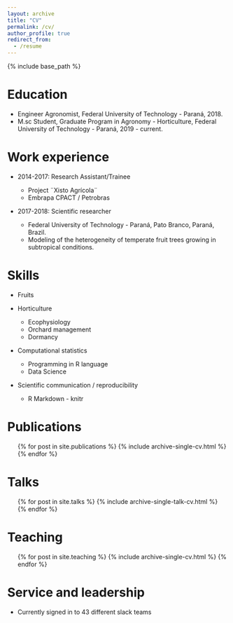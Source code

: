 ```yaml
---
layout: archive
title: "CV"
permalink: /cv/
author_profile: true
redirect_from:
  - /resume
---
```


{% include base_path %}

Education
======
* Engineer Agronomist, Federal University of Technology - Paraná, 2018.
* M.sc Student, Graduate Program in Agronomy - Horticulture, Federal University of Technology - Paraná, 2019 - current.

Work experience
======
* 2014-2017: Research Assistant/Trainee
  * Project ¨Xisto Agrícola¨
  * Embrapa CPACT / Petrobras

* 2017-2018: Scientific researcher
  * Federal University of Technology - Paraná, Pato Branco, Paraná, Brazil.
  * Modeling of the heterogeneity of temperate fruit trees growing in subtropical conditions.
  
Skills
======
* Fruits
* Horticulture
  * Ecophysiology
  * Orchard management
  * Dormancy
  
* Computational statistics
  * Programming in R language
  * Data Science
  
* Scientific communication / reproducibility
  * R Markdown - knitr
  
Publications
======
  <ul>{% for post in site.publications %}
    {% include archive-single-cv.html %}
  {% endfor %}</ul>
  
Talks
======
  <ul>{% for post in site.talks %}
    {% include archive-single-talk-cv.html %}
  {% endfor %}</ul>
  
Teaching
======
  <ul>{% for post in site.teaching %}
    {% include archive-single-cv.html %}
  {% endfor %}</ul>
  
Service and leadership
======
* Currently signed in to 43 different slack teams
